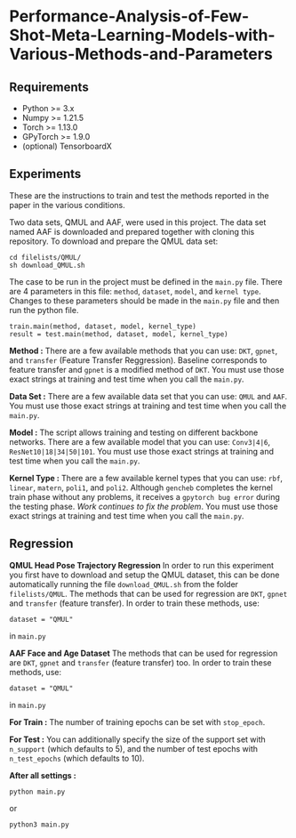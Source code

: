 # Performance-Analysis-of-Few-Shot-Meta-Learning-Models-with-Various-Methods-and-Parameters



## Requirements
- Python >= 3.x
- Numpy >= 1.21.5
- Torch >= 1.13.0
- GPyTorch >= 1.9.0
- (optional) TensorboardX


## Experiments
These are the instructions to train and test the methods reported in the paper in the various conditions.

Two data sets, QMUL and AAF, were used in this project. The data set named AAF is downloaded and prepared together with cloning this repository. To download and prepare the QMUL data set:

```
cd filelists/QMUL/
sh download_QMUL.sh
```

The case to be run in the project must be defined in the `main.py` file. There are 4 parameters in this file: `method`, `dataset`, `model`, and `kernel type`. Changes to these parameters should be made in the `main.py` file and then run the python file.

```
train.main(method, dataset, model, kernel_type)
result = test.main(method, dataset, model, kernel_type)
```

**Method :** There are a few available methods that you can use: `DKT`, `gpnet`, and `transfer` (Feature Transfer Reggression). Baseline corresponds to feature transfer and `gpnet` is a modified method of `DKT`. You must use those exact strings at training and test time when you call the `main.py`.

**Data Set :** There are a few available data set that you can use: `QMUL` and `AAF`. You must use those exact strings at training and test time when you call the `main.py`.

**Model :** The script allows training and testing on different backbone networks. There are a few available model that you can use: `Conv3|4|6`, `ResNet10|18|34|50|101`. You must use those exact strings at training and test time when you call the `main.py`.

**Kernel Type :** There are a few available kernel types that you can use: `rbf`, `linear`, `matern`, `poli1`, and `poli2`. Although `gencheb` completes the kernel train phase without any problems, it receives a `gpytorch bug error` during the testing phase. *Work continues to fix the problem*. You must use those exact strings at training and test time when you call the `main.py`.


## Regression

**QMUL Head Pose Trajectory Regression** In order to run this experiment you first have to download and setup the QMUL dataset, this can be done automatically running the file `download_QMUL.sh` from the folder `filelists/QMUL`. The methods that can be used for regression are `DKT`, `gpnet` and `transfer` (feature transfer). In order to train these methods, use:

```
dataset = "QMUL" 
```
in `main.py`


**AAF Face and Age Dataset** The methods that can be used for regression are `DKT`, `gpnet` and `transfer` (feature transfer) too. In order to train these methods, use:

```
dataset = "QMUL" 
```
in `main.py`


**For Train :**
The number of training epochs can be set with `stop_epoch`.

**For Test :**
You can additionally specify the size of the support set with `n_support` (which defaults to 5), and the number of test epochs with `n_test_epochs` (which defaults to 10).


**After all settings :**
```
python main.py
```
or
```
python3 main.py
```
